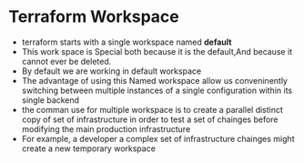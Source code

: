 # Terraform Workspace 
- terraform starts with a single workspace named **default**
- This work space is Special both because it is the default,And because it cannot ever be deleted.
- By default we are working in default workspace 
- The advantage of using this Named workspace allow us conveninently switching between  multiple instances of a single configuration within its single backend 
- the comman use for multiple workspace is to create a parallel distinct copy of set of infrastructure in order to test a set of chainges before modifying the main production infrastructure 
- For example, a developer a complex set of infrastructure chainges might create a new temporary workspace